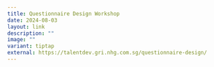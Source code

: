 ```yaml
---
title: Questionnaire Design Workshop
date: 2024-08-03
layout: link
description: ""
image: ""
variant: tiptap
external: https://talentdev.gri.nhg.com.sg/questionnaire-design/
---
```


